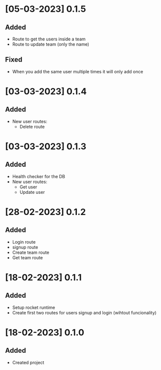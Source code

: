 # [05-03-2023] 0.1.5
## Added

- Route to get the users inside a team
- Route to update team (only the name)

## Fixed

- When you add the same user multiple times it will only add once


# [03-03-2023] 0.1.4
## Added

- New user routes: 
    - Delete route

# [03-03-2023] 0.1.3
## Added

- Health checker for the DB
- New user routes: 
    - Get user
    - Update user

# [28-02-2023] 0.1.2
## Added

- Login route
- signup route
- Create team route
- Get team route


# [18-02-2023] 0.1.1
## Added

- Setup rocket runtime
- Create first two routes for users signup and login (wihtout funcionality)


# [18-02-2023] 0.1.0
## Added

- Created project
